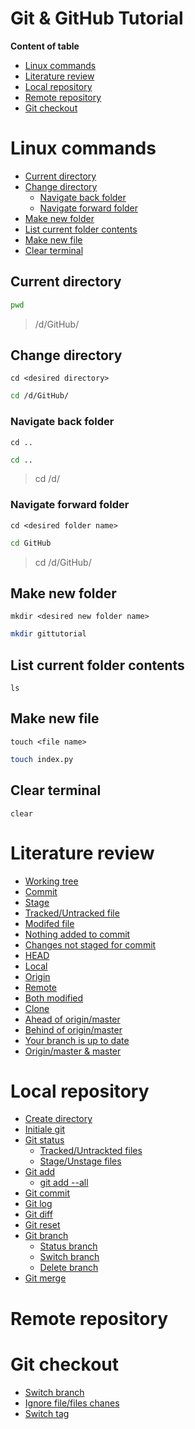 
# Git & GitHub Tutorial  
**Content of table** 
- [Linux commands](#linux-commands)
- [Literature review](#literature-review)
- [Local repository](#local-repository)
- [Remote repository](#remote-repository)
- [Git checkout](#git-checkout)
# Linux commands
- [Current directory](#current-directory)
- [Change directory](#change-directory)
  - [Navigate back folder](#navigate-back-folder)
  - [Navigate forward folder](#navigate-forward-folder)
- [Make new folder](#make-new-folder)
- [List current folder contents](#list-current-folder-contents)
- [Make new file](#make-new-file)
- [Clear terminal](#clear-terminal)



## Current directory
```bash
pwd
```
> /d/GitHub/


## Change directory
`cd <desired directory>`
```bash
cd /d/GitHub/
```


### Navigate back folder
`cd ..`
```bash
cd ..
```
>cd /d/


### Navigate forward folder
`cd <desired folder name>`
```bash
cd GitHub
```
>cd /d/GitHub/

## Make new folder
`mkdir <desired new folder name>`
```bash
mkdir gittutorial
```

## List current folder contents
`ls`


## Make new file
`touch <file name>`
```bash
touch index.py
```


## Clear terminal
`clear`




# Literature review
- [Working tree](#)
- [Commit](#)
- [Stage](#)
- [Tracked/Untracked file](#)
- [Modifed file](#)
- [Nothing added to commit](#)
- [Changes not staged for commit](#)
- [HEAD](#)
- [Local](#)
- [Origin](#)
- [Remote](#)
- [Both modified](#)
- [Clone](#)
- [Ahead of origin/master](#)
- [Behind of origin/master](#)
- [Your branch is up to date](#)
- [Origin/master & master](#)





# Local repository
- [Create directory](#)
- [Initiale git](#)
- [Git status](#)
  - [Tracked/Untrackted files](#)
  - [Stage/Unstage files](#) 
- [Git add](#)
  - [git add --all](#)
- [Git commit](#)
- [Git log](#)
- [Git diff](#)
- [Git reset](#)
- [Git branch](#)
  - [Status branch](#)
  - [Switch branch](#)
  - [Delete branch](#)
- [Git merge](#)







# Remote repository








# Git checkout
- [Switch branch](#)
- [Ignore file/files chanes](#)
- [Switch tag](#)